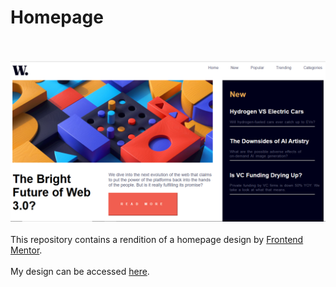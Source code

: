 # Homepage
<br><br>
![alt text](https://github.com/KaburaJ/homepage/blob/main/images/web1.PNG)
<br><br>
This repository contains a rendition of a homepage design by [Frontend Mentor](https://www.frontendmentor.io/challenges/news-homepage-H6SWTa1MFl).
<br><br>
My design can be accessed [here](https://kaburaj.github.io/homepage/).
